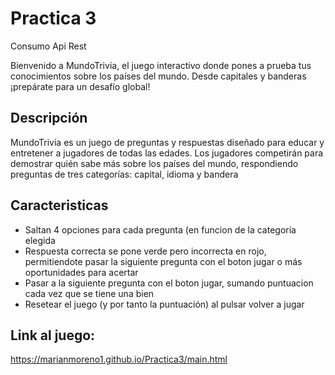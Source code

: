 # Practica 3
Consumo Api Rest

Bienvenido a MundoTrivia, el juego interactivo donde pones a prueba tus conocimientos sobre los países del mundo. Desde capitales y banderas ¡prepárate para un desafío global!

## Descripción
MundoTrivia es un juego de preguntas y respuestas diseñado para educar y entretener a jugadores de todas las edades. Los jugadores competirán para demostrar quién sabe más sobre los países del mundo, respondiendo preguntas de tres categorías: capital, idioma y bandera

## Caracteristicas
- Saltan 4 opciones para cada pregunta (en funcion de la categoría elegida
- Respuesta correcta se pone verde pero incorrecta en rojo, permitiendote pasar la siguiente pregunta con el boton jugar o más oportunidades para acertar
- Pasar a la siguiente pregunta con el boton jugar, sumando puntuacion cada vez que se tiene una bien
- Resetear el juego (y por tanto la puntuación) al pulsar volver a jugar

## Link al juego:
https://marianmoreno1.github.io/Practica3/main.html

